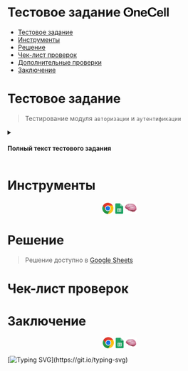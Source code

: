 # Тестовое задание <a href="https://dev1.onecell.ru/"><img width="20%" href title="OneCell" src="img/logo/onecell.svg"></a>

* <a href="#description">Тестовое задание</a>
* <a href="#stack">Инструменты</a>
* <a href="#Sheets">Решение</a>
* <a href="#Checklist">Чек-лист проверок</a>
* <a href="#Add">Дополнительные проверки</a>
* <a href="#End">Заключение</a>

# <a id="description">Тестовое задание</a>

> Тестирование модуля `авторизации` и `аутентификации`

<details>
    <summary><h4>Полный текст тестового задания</h4></summary>

  > Необходимо протестировать внедрение нового функционала на страницу входа в систему [https://dev1.onecell.ru/login](https://dev1.onecell.ru/login), а также написать тест-кейсы и провести тестирование этой страницы (модуль авторизации и аутентификации).
    Для этого у вас будет два существующих в системе пользователя (две пары логин\пароль)
    По найденным багам оформить баг-репорт с обязательными артефактами (как если бы вы заводили баг для разработчика)
    Тестовую документцию и баг-репорт предоставить в любом удобном для этого виде (гугл-таблицы или гугл-документ, ссылка на страницу в ноушен, текстовый файл, qase.io, testRail). 
    >* Можно выбрать формат тест-кейсов или чек-листа (в зависимости от того, что больше подходит под определенные вами сценарии тестирования)
    
  >  Сейчас платформа не защищена от ботов. Можно сделать сколько угодно попыток ввода пароля.
    В качестве способа решения проблемы выбрано внедрение на платформу механизма Yandex SmartCaptcha. На стартовой странице логина в Платформе OneCell [https://dev1.onecell.ru/login](https://dev1.onecell.ru/login) кнопка “Я не робот” отсутствует.
    Окно с капчой (галочкой или заданием в зависимости от выбранного уровня сложности настроек капчи) увидят только те пользователи, которые не смогли авторизоваться определенное количество раз в соответствии с ниже описанными требованиями:
  
      1. Если совершено 5 не успешных попыток авторизации в течение 5 минут - показывается галочка «я не робот» (либо задание для пользователя). Капча выключается 1 раз в 15 минут или при совершении успешной авторизации.
      2. Если совершено 10 не успешных попыток авторизации в течение 3 минут с одного IP - появляется галочка «я не робот», либо задание для всех пользователей, в рамках IP.
         Капча в рамках IP выключается через 10 мин.

</details>

# <a id="stack">Инструменты</a>

<p  align="center">
  <code><img width="5%" title="Chrome" src="img/logo/chrome.png"></code>
  <code><img width="3.5%" title="Google Sheets" src="img/logo/google_sheets.png"></code>
  <code><img width="5.5%" title="Brain" src="img/logo/brain.png"></code>
</p>

# <a id="Sheets">Решение</a>

> Решение доступно в [Google Sheets](https://docs.google.com/spreadsheets/d/121ekFlx99Qs6NY9MyzqWRxpv_489Qrb1gMzEWK9RGps/edit?usp=sharing)

# <a id="Sheets">Чек-лист проверок</a>

# <a id="stack">Заключение</a>

<p  align="center">
  <code><img width="5%" title="Chrome" src="img/logo/chrome.png"></code>
  <code><img width="3.5%" title="Google Sheets" src="img/logo/google_sheets.png"></code>
  <code><img width="5%" title="Brain" src="img/logo/brain.png"></code>
</p>

[![Typing SVG](https://readme-typing-svg.herokuapp.com?font=Rubik+Bubbles&pause=1000&color=8F59F7&width=435&height=40&lines=Спасибо+за+внимание!)](https://git.io/typing-svg)